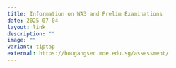 ```yaml
---
title: Information on WA3 and Prelim Examinations
date: 2025-07-04
layout: link
description: ""
image: ""
variant: tiptap
external: https://hougangsec.moe.edu.sg/assessment/
---
```

